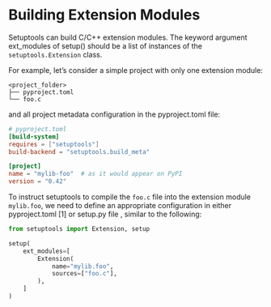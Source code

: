 # Building Extension Modules

Setuptools can build C/C++ extension modules. The keyword argument ext_modules of setup() should be a list of instances of the `setuptools.Extension` class.

For example, let’s consider a simple project with only one extension module:

```
<project_folder>
├── pyproject.toml
└── foo.c
```

and all project metadata configuration in the pyproject.toml file:

```toml
# pyproject.toml
[build-system]
requires = ["setuptools"]
build-backend = "setuptools.build_meta"

[project]
name = "mylib-foo"  # as it would appear on PyPI
version = "0.42"
```

To instruct setuptools to compile the `foo.c` file into the extension module `mylib.foo`, we need to define an appropriate configuration in either pyproject.toml [1] or setup.py file , similar to the following:

```py
from setuptools import Extension, setup

setup(
    ext_modules=[
        Extension(
            name="mylib.foo",
            sources=["foo.c"],
        ),
    ]
)
```

